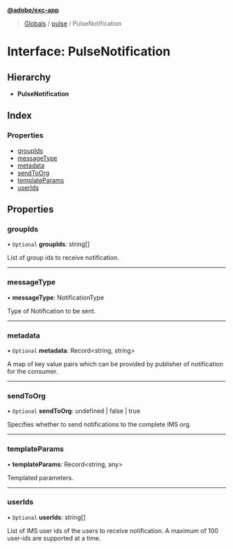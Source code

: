 **[@adobe/exc-app](../README.md)**

> [Globals](../README.md) / [pulse](../modules/pulse.md) / PulseNotification

# Interface: PulseNotification

## Hierarchy

* **PulseNotification**

## Index

### Properties

* [groupIds](pulse.pulsenotification.md#groupids)
* [messageType](pulse.pulsenotification.md#messagetype)
* [metadata](pulse.pulsenotification.md#metadata)
* [sendToOrg](pulse.pulsenotification.md#sendtoorg)
* [templateParams](pulse.pulsenotification.md#templateparams)
* [userIds](pulse.pulsenotification.md#userids)

## Properties

### groupIds

• `Optional` **groupIds**: string[]

List of group ids to receive notification.

___

### messageType

•  **messageType**: NotificationType

Type of Notification to be sent.

___

### metadata

• `Optional` **metadata**: Record\<string, string>

A map of key value pairs which can be provided by publisher of notification for the consumer.

___

### sendToOrg

• `Optional` **sendToOrg**: undefined \| false \| true

Specifies whether to send notifications to the complete IMS org.

___

### templateParams

•  **templateParams**: Record\<string, any>

Templated parameters.

___

### userIds

• `Optional` **userIds**: string[]

List of IMS user ids of the users to receive notification.
A maximum of 100 user-ids are supported at a time.
